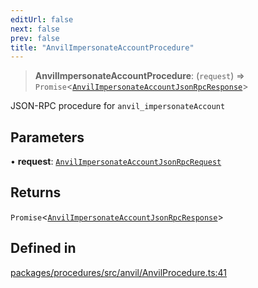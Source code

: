 ```yaml
---
editUrl: false
next: false
prev: false
title: "AnvilImpersonateAccountProcedure"
---
```


> **AnvilImpersonateAccountProcedure**: (`request`) => `Promise`\<[`AnvilImpersonateAccountJsonRpcResponse`](/reference/tevm/procedures/type-aliases/anvilimpersonateaccountjsonrpcresponse/)\>

JSON-RPC procedure for `anvil_impersonateAccount`

## Parameters

• **request**: [`AnvilImpersonateAccountJsonRpcRequest`](/reference/tevm/procedures/type-aliases/anvilimpersonateaccountjsonrpcrequest/)

## Returns

`Promise`\<[`AnvilImpersonateAccountJsonRpcResponse`](/reference/tevm/procedures/type-aliases/anvilimpersonateaccountjsonrpcresponse/)\>

## Defined in

[packages/procedures/src/anvil/AnvilProcedure.ts:41](https://github.com/qbzzt/tevm-monorepo/blob/main/packages/procedures/src/anvil/AnvilProcedure.ts#L41)
